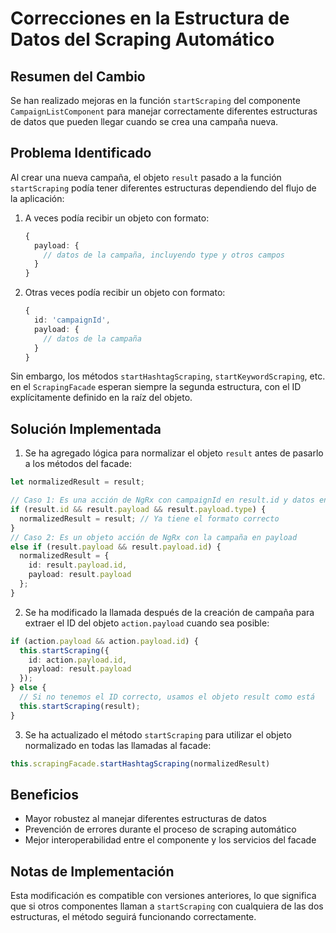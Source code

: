 # Correcciones en la Estructura de Datos del Scraping Automático

## Resumen del Cambio

Se han realizado mejoras en la función `startScraping` del componente `CampaignListComponent` para manejar correctamente diferentes estructuras de datos que pueden llegar cuando se crea una campaña nueva.

## Problema Identificado

Al crear una nueva campaña, el objeto `result` pasado a la función `startScraping` podía tener diferentes estructuras dependiendo del flujo de la aplicación:

1. A veces podía recibir un objeto con formato:
   ```typescript
   {
     payload: { 
       // datos de la campaña, incluyendo type y otros campos 
     }
   }
   ```

2. Otras veces podía recibir un objeto con formato:
   ```typescript
   {
     id: 'campaignId',
     payload: { 
       // datos de la campaña
     }
   }
   ```

Sin embargo, los métodos `startHashtagScraping`, `startKeywordScraping`, etc. en el `ScrapingFacade` esperan siempre la segunda estructura, con el ID explícitamente definido en la raíz del objeto.

## Solución Implementada

1. Se ha agregado lógica para normalizar el objeto `result` antes de pasarlo a los métodos del facade:

```typescript
let normalizedResult = result;

// Caso 1: Es una acción de NgRx con campaignId en result.id y datos en result.payload
if (result.id && result.payload && result.payload.type) {
  normalizedResult = result; // Ya tiene el formato correcto
}
// Caso 2: Es un objeto acción de NgRx con la campaña en payload
else if (result.payload && result.payload.id) {
  normalizedResult = {
    id: result.payload.id,
    payload: result.payload
  };
}
```

2. Se ha modificado la llamada después de la creación de campaña para extraer el ID del objeto `action.payload` cuando sea posible:

```typescript
if (action.payload && action.payload.id) {
  this.startScraping({
    id: action.payload.id,
    payload: result.payload
  });
} else {
  // Si no tenemos el ID correcto, usamos el objeto result como está
  this.startScraping(result);
}
```

3. Se ha actualizado el método `startScraping` para utilizar el objeto normalizado en todas las llamadas al facade:

```typescript
this.scrapingFacade.startHashtagScraping(normalizedResult)
```

## Beneficios

- Mayor robustez al manejar diferentes estructuras de datos
- Prevención de errores durante el proceso de scraping automático
- Mejor interoperabilidad entre el componente y los servicios del facade

## Notas de Implementación

Esta modificación es compatible con versiones anteriores, lo que significa que si otros componentes llaman a `startScraping` con cualquiera de las dos estructuras, el método seguirá funcionando correctamente.

